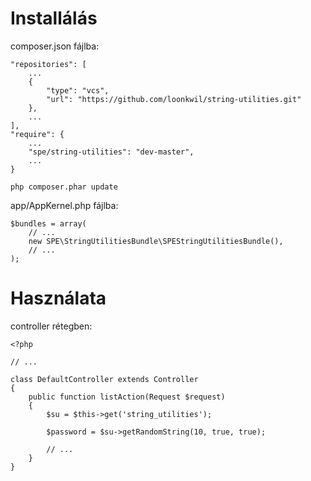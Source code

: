 # Installálás

composer.json fájlba:
```
"repositories": [
    ...
    {
        "type": "vcs",
        "url": "https://github.com/loonkwil/string-utilities.git"
    },
    ...
],
"require": {
    ...
    "spe/string-utilities": "dev-master",
    ...
}
```

```
php composer.phar update
```

app/AppKernel.php fájlba:
```
$bundles = array(
    // ...
    new SPE\StringUtilitiesBundle\SPEStringUtilitiesBundle(),
    // ...
);
```

# Használata

controller rétegben:

```
<?php

// ...

class DefaultController extends Controller
{
    public function listAction(Request $request)
    {
        $su = $this->get('string_utilities');

        $password = $su->getRandomString(10, true, true);

        // ...
    }
}
```
